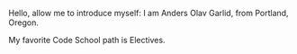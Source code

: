 Hello, allow me to introduce myself: I am Anders Olav Garlid, from Portland, Oregon.

My favorite Code School path is Electives.
